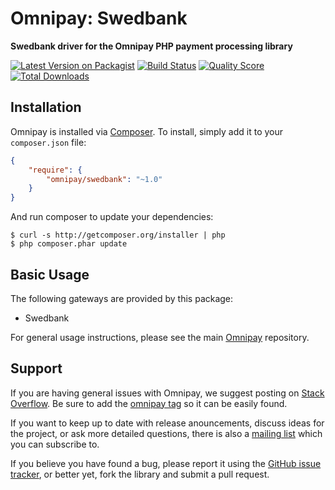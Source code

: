 # Omnipay: Swedbank

**Swedbank driver for the Omnipay PHP payment processing library**

[![Latest Version on Packagist](https://img.shields.io/packagist/v/empatix/omnipay-swedbank.svg?style=flat-square)](https://packagist.org/packages/empatix/omnipay-swedbank)
[![Build Status](https://img.shields.io/travis/empatix/omnipay-swedbank/master.svg?style=flat-square)](https://travis-ci.org/empatix/omnipay-swedbank)
[![Quality Score](https://img.shields.io/scrutinizer/g/empatix/omnipay-swedbank.svg?style=flat-square)](https://scrutinizer-ci.com/g/empatix/omnipay-swedbank)
[![Total Downloads](https://img.shields.io/packagist/dt/empatix/omnipay-swedbank.svg?style=flat-square)](https://packagist.org/packages/empatix/omnipay-swedbank)

## Installation

Omnipay is installed via [Composer](http://getcomposer.org/). To install, simply add it
to your `composer.json` file:

```json
{
    "require": {
        "omnipay/swedbank": "~1.0"
    }
}
```

And run composer to update your dependencies:

    $ curl -s http://getcomposer.org/installer | php
    $ php composer.phar update

## Basic Usage

The following gateways are provided by this package:

* Swedbank

For general usage instructions, please see the main [Omnipay](https://github.com/thephpleague/omnipay)
repository.

## Support

If you are having general issues with Omnipay, we suggest posting on
[Stack Overflow](http://stackoverflow.com/). Be sure to add the
[omnipay tag](http://stackoverflow.com/questions/tagged/omnipay) so it can be easily found.

If you want to keep up to date with release anouncements, discuss ideas for the project,
or ask more detailed questions, there is also a [mailing list](https://groups.google.com/forum/#!forum/omnipay) which
you can subscribe to.

If you believe you have found a bug, please report it using the [GitHub issue tracker](https://github.com/thephpleague/omnipay-swedbank/issues),
or better yet, fork the library and submit a pull request.
